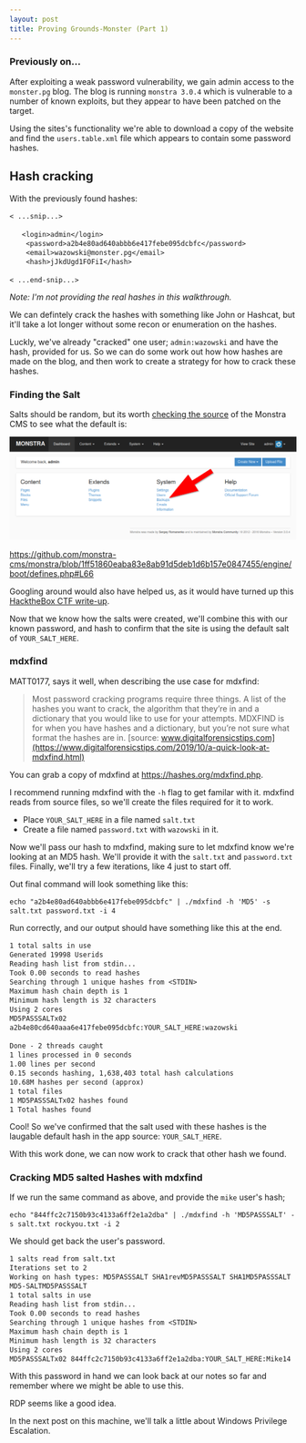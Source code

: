 ```yaml
---
layout: post
title: Proving Grounds-Monster (Part 1)
---
```


###  Previously on...

After exploiting a weak password vulnerability, we gain admin access to the `monster.pg` blog. The blog is running `monstra 3.0.4` which is vulnerable to a number of known exploits, but they appear to have been patched on the target.

Using the sites's functionality we're able to download a copy of the website and find the `users.table.xml` file which appears to contain some password hashes. 

## Hash cracking

With the previously found hashes: 

```
< ...snip...>

   <login>admin</login>
    <password>a2b4e80ad640abbb6e417febe095dcbfc</password>
    <email>wazowski@monster.pg</email>
    <hash>jJkdUgd1FOFiI</hash>
	
< ...end-snip...>

```
*Note: I'm not providing the real hashes in this walkthrough.*

We can defintely crack the hashes with something like John or Hashcat, but it'll take a lot longer without some recon or enumeration on the hashes. 

Luckly, we've already "cracked" one user; `admin:wazowski` and have the hash, provided for us. So we can do some work out how how hashes are made on the blog, and then work to create a strategy for how to crack these hashes. 

### Finding the Salt	

Salts should be random, but its worth [checking the source](https://github.com/monstra-cms/monstra/blob/1ff51860eaba83e8ab91d5deb1d6b157e0847455/engine/boot/defines.php#L66) of the Monstra CMS to see what the default is: 

![](/images/pg/pg-monster/Pasted-image-20220315110322.png)

https://github.com/monstra-cms/monstra/blob/1ff51860eaba83e8ab91d5deb1d6b157e0847455/engine/boot/defines.php#L66

Googling around would also have helped us, as it would have turned up this [HacktheBox CTF write-up](https://simpleinfoseccom.wordpress.com/2018/05/27/monstra-cms-3-0-4-unauthenticated-user-credential-exposure/). 

Now that we know how the salts were created, we'll  combine this with our known password, and hash to confirm that the site is using the default salt of `YOUR_SALT_HERE`. 

### mdxfind

MATT0177, says it well, when describing the use case for mdxfind: 

> Most password cracking programs require three things. A list of the hashes you want to crack, the algorithm that they’re in and a dictionary that you would like to use for your attempts. 
> MDXFIND is for when you have hashes and a dictionary, but you’re not sure what format the hashes are in. 
>  [source: www.digitalforensicstips.com](https://www.digitalforensicstips.com/2019/10/a-quick-look-at-mdxfind.html)
	
You can grab a copy of mdxfind at https://hashes.org/mdxfind.php. 

I recommend running mdxfind with the `-h` flag to get familar with it. mdxfind reads from source files, so we'll create the files required for it to work. 

-  Place `YOUR_SALT_HERE` in a file named `salt.txt`
-  Create a file named `password.txt` with `wazowski` in it. 

Now we'll pass our hash to mdxfind, making sure to let mdxfind know we're looking at an MD5 hash. We'll provide it with the `salt.txt` and `password.txt` files. Finally, we'll try a few iterations, like 4 just to start off. 

Out final command will look something like this: 

```
echo "a2b4e80ad640abbb6e417febe095dcbfc" | ./mdxfind -h 'MD5' -s salt.txt password.txt -i 4

```

Run correctly, and our output should have something like this at the end.

```
1 total salts in use
Generated 19998 Userids
Reading hash list from stdin...
Took 0.00 seconds to read hashes
Searching through 1 unique hashes from <STDIN>
Maximum hash chain depth is 1
Minimum hash length is 32 characters
Using 2 cores
MD5PASSSALTx02 a2b4e80cd640aaa6e417febe095dcbfc:YOUR_SALT_HERE:wazowski

Done - 2 threads caught
1 lines processed in 0 seconds
1.00 lines per second
0.15 seconds hashing, 1,638,403 total hash calculations
10.68M hashes per second (approx)
1 total files
1 MD5PASSSALTx02 hashes found
1 Total hashes found

```

Cool! So we've confirmed that the salt used with these hashes is the laugable default hash in the app source: `YOUR_SALT_HERE`. 

With this work done, we can now work to crack that other hash we found. 

### Cracking MD5 salted Hashes with mdxfind 

If we run the same command as above, and provide the `mike` user's hash; 

```
echo "844ffc2c7150b93c4133a6ff2e1a2dba" | ./mdxfind -h 'MD5PASSSALT' -s salt.txt rockyou.txt -i 2
```

We should get back the user's password. 

```
1 salts read from salt.txt
Iterations set to 2
Working on hash types: MD5PASSSALT SHA1revMD5PASSSALT SHA1MD5PASSSALT MD5-SALTMD5PASSSALT 
1 total salts in use
Reading hash list from stdin...
Took 0.00 seconds to read hashes
Searching through 1 unique hashes from <STDIN>
Maximum hash chain depth is 1
Minimum hash length is 32 characters
Using 2 cores
MD5PASSSALTx02 844ffc2c7150b93c4133a6ff2e1a2dba:YOUR_SALT_HERE:Mike14

```

With this password in hand we can look back at our notes so far and remember where we might be able to use this. 

RDP seems like a good idea. 

In the next post on this machine, we'll talk a little about Windows Privilege Escalation. 